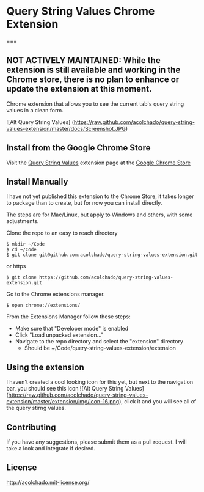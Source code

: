 # Query String Values Chrome Extension
===

## NOT ACTIVELY MAINTAINED: While the extension is still available and working in the Chrome store, there is no plan to enhance or update the extension at this moment.

Chrome extension that allows you to see the current tab's query string values in a clean form.

![Alt Query String Values] (https://raw.github.com/acolchado/query-string-values-extension/master/docs/Screenshot.JPG)

## Install from the Google Chrome Store

Visit the [Query String Values] extension page at the [Google Chrome Store]

## Install Manually

I have not yet published this extension to the Chrome Store, it takes longer to package than to create, 
but for now you can install directly. 

The steps are for Mac/Linux, but apply to Windows and others, with some adjustments.

Clone the repo to an easy to reach directory

	$ mkdir ~/Code
	$ cd ~/Code
	$ git clone git@github.com:acolchado/query-string-values-extension.git
  
or https
  
	$ git clone https://github.com/acolchado/query-string-values-extension.git

Go to the Chrome extensions manager.

	$ open chrome://extensions/
  
From the Extensions Manager follow these steps:

* Make sure that "Developer mode" is enabled
* Click "Load unpacked extension..."
* Navigate to the repo directory and select the "extension" directory
  * Should be ~/Code/query-string-values-extension/extension

## Using the extension

I haven't created a cool looking icon for this yet, but next to the navigation bar, you should see this icon ![Alt Query String Values] (https://raw.github.com/acolchado/query-string-values-extension/master/extension/img/icon-16.png), click it and you will see all of the query stirng values.

## Contributing

If you have any suggestions, please submit them as a pull request. I will take a look and integrate if desired.

## License

http://acolchado.mit-license.org/


[Google Chrome Store]: https://chrome.google.com/webstore/detail/query-string-values/cjhbheckcgogpgibfjfhkofioikhpgio
[Query String Values]: https://chrome.google.com/webstore/detail/query-string-values/cjhbheckcgogpgibfjfhkofioikhpgio
